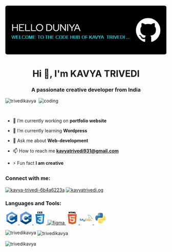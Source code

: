![Header](./github-header-image.png)
<h1 align="center">Hi 👋, I'm KAVYA TRIVEDI</h1>
<h3 align="center">A passionate creative developer from India</h3>
<img align="right" alt="coding" width="400" src="https://i.pinimg.com/originals/81/17/8b/81178b47a8598f0c81c4799f2cdd4057.gif">

<p align="left"> <img src="https://komarev.com/ghpvc/?username=trivedikavya&label=Profile%20views&color=0e75b6&style=flat" alt="trivedikavya" /> </p>

<p align="left"> <a href="https://twitter.com/" target="blank"><img src="https://img.shields.io/twitter/follow/?logo=twitter&style=for-the-badge" alt="" /></a> </p>

- 🔭 I’m currently working on **portfolio website**

- 🌱 I’m currently learning **Wordpress**

- 💬 Ask me about **Web-development**

- 📫 How to reach me **kavyatrivedi931@gmail.com**

- ⚡ Fun fact **I am creative**

<h3 align="left">Connect with me:</h3>
<p align="left">
<a href="https://linkedin.com/in/kavya-trivedi-6b4a6223a" target="blank"><img align="center" src="https://raw.githubusercontent.com/rahuldkjain/github-profile-readme-generator/master/src/images/icons/Social/linked-in-alt.svg" alt="kavya-trivedi-6b4a6223a" height="30" width="40" /></a>
<a href="https://instagram.com/kavyatrivedi.og" target="blank"><img align="center" src="https://raw.githubusercontent.com/rahuldkjain/github-profile-readme-generator/master/src/images/icons/Social/instagram.svg" alt="kavyatrivedi.og" height="30" width="40" /></a>
</p>

<h3 align="left">Languages and Tools:</h3>
<p align="left"> <a href="https://www.cprogramming.com/" target="_blank" rel="noreferrer"> <img src="https://raw.githubusercontent.com/devicons/devicon/master/icons/c/c-original.svg" alt="c" width="40" height="40"/> </a> <a href="https://www.w3schools.com/cpp/" target="_blank" rel="noreferrer"> <img src="https://raw.githubusercontent.com/devicons/devicon/master/icons/cplusplus/cplusplus-original.svg" alt="cplusplus" width="40" height="40"/> </a> <a href="https://www.w3schools.com/css/" target="_blank" rel="noreferrer"> <img src="https://raw.githubusercontent.com/devicons/devicon/master/icons/css3/css3-original-wordmark.svg" alt="css3" width="40" height="40"/> </a> <a href="https://www.figma.com/" target="_blank" rel="noreferrer"> <img src="https://www.vectorlogo.zone/logos/figma/figma-icon.svg" alt="figma" width="40" height="40"/> </a> <a href="https://www.w3.org/html/" target="_blank" rel="noreferrer"> <img src="https://raw.githubusercontent.com/devicons/devicon/master/icons/html5/html5-original-wordmark.svg" alt="html5" width="40" height="40"/> </a> <a href="https://www.mysql.com/" target="_blank" rel="noreferrer"> <img src="https://raw.githubusercontent.com/devicons/devicon/master/icons/mysql/mysql-original-wordmark.svg" alt="mysql" width="40" height="40"/> </a> <a href="https://www.python.org" target="_blank" rel="noreferrer"> <img src="https://raw.githubusercontent.com/devicons/devicon/master/icons/python/python-original.svg" alt="python" width="40" height="40"/> </a> </p>

<p><img align="left" src="https://github-readme-stats.vercel.app/api/top-langs?username=trivedikavya&show_icons=true&locale=en&layout=compact" alt="trivedikavya" /></p>

<p>&nbsp;<img align="center" src="https://github-readme-stats.vercel.app/api?username=trivedikavya&show_icons=true&locale=en" alt="trivedikavya" /></p>

<p><img align="center" src="https://github-readme-streak-stats.herokuapp.com/?user=trivedikavya&" alt="trivedikavya" /></p>
